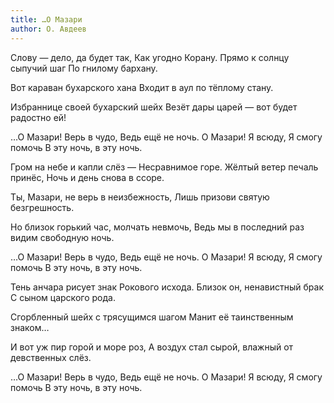 ```yaml
---
title: …О Мазари
author: О. Авдеев
---
```


Слову — дело, да будет так,
Как угодно Корану.
Прямо к солнцу сыпучий шаг
По гнилому бархану.

Вот караван бухарского хана
Входит в аул по тёплому стану.

Избраннице своей бухарский шейх
Везёт дары царей — вот будет радостно ей!

…О Мазари! Верь в чудо,
Ведь ещё не ночь.
О Мазари! Я всюду,
Я смогу помочь
В эту ночь, в эту ночь.

Гром на небе и капли слёз —
Несравнимое горе.
Жёлтый ветер печаль принёс,
Ночь и день снова в ссоре.

Ты, Мазари, не верь в неизбежность,
Лишь призови святую безгрешность.

Но близок горький час, молчать невмочь,
Ведь мы в последний раз видим свободную ночь.

…О Мазари! Верь в чудо,
Ведь ещё не ночь.
О Мазари! Я всюду,
Я смогу помочь
В эту ночь, в эту ночь.

Тень анчара рисует знак
Рокового исхода.
Близок он, ненавистный брак
С сыном царского рода.

Сгорбленный шейх с трясущимся шагом
Манит её таинственным знаком…

И вот уж пир горой и море роз,
А воздух стал сырой, влажный от девственных слёз.

…О Мазари! Верь в чудо,
Ведь ещё не ночь.
О Мазари! Я всюду,
Я смогу помочь
В эту ночь, в эту ночь.
